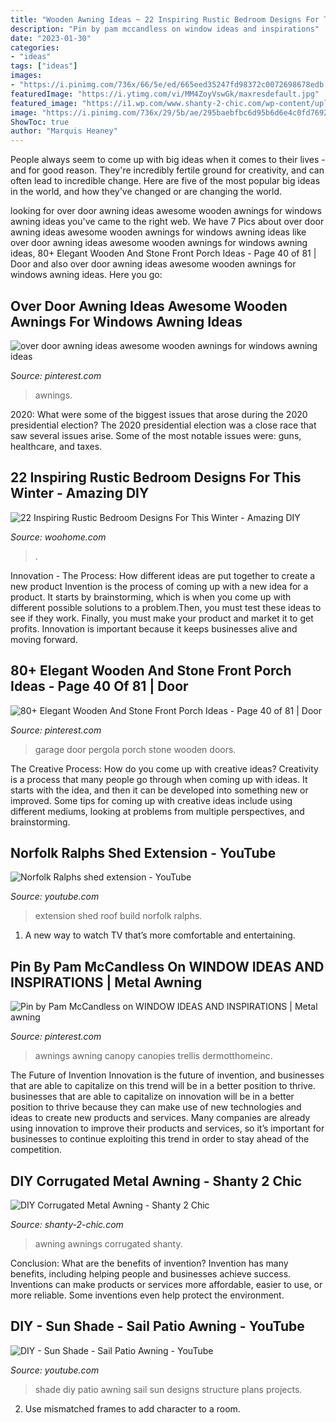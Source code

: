 ```yaml
---
title: "Wooden Awning Ideas ~ 22 Inspiring Rustic Bedroom Designs For This Winter"
description: "Pin by pam mccandless on window ideas and inspirations"
date: "2023-01-30"
categories:
- "ideas"
tags: ["ideas"]
images:
- "https://i.pinimg.com/736x/66/5e/ed/665eed35247fd98372c0072698678edb.jpg"
featuredImage: "https://i.ytimg.com/vi/MM4ZoyVswGk/maxresdefault.jpg"
featured_image: "https://i1.wp.com/www.shanty-2-chic.com/wp-content/uploads/2015/07/Metal-Awning-DIY.jpg?ssl=1"
image: "https://i.pinimg.com/736x/29/5b/ae/295baebfbc6d95b6d6e4c0fd7692d38f.jpg"
ShowToc: true
author: "Marquis Heaney"
---
```



People always seem to come up with big ideas when it comes to their lives - and for good reason. They're incredibly fertile ground for creativity, and can often lead to incredible change. Here are five of the most popular big ideas in the world, and how they've changed or are changing the world.

	

		
looking for over door awning ideas awesome wooden awnings for windows awning ideas you've came to the right web. We have 7 Pics about over door awning ideas awesome wooden awnings for windows awning ideas like over door awning ideas awesome wooden awnings for windows awning ideas, 80+ Elegant Wooden And Stone Front Porch Ideas - Page 40 of 81 | Door and also over door awning ideas awesome wooden awnings for windows awning ideas. Here you go:
		
    
## Over Door Awning Ideas Awesome Wooden Awnings For Windows Awning Ideas

<img loading=lazy src="https://i.pinimg.com/736x/66/5e/ed/665eed35247fd98372c0072698678edb.jpg" onerror="this.onerror=null;this.src='https://tse1.mm.bing.net/th?id=OIP.J9HlGbRBJTRuL43XCALBBQHaLH&amp;pid=15.1';" alt="over door awning ideas awesome wooden awnings for windows awning ideas">

_Source: pinterest.com_

>awnings. 

	

2020: What were some of the biggest issues that arose during the 2020 presidential election?
The 2020 presidential election was a close race that saw several issues arise. Some of the most notable issues were: guns, healthcare, and taxes.

    
## 22 Inspiring Rustic Bedroom Designs For This Winter - Amazing DIY

<img loading=lazy src="https://www.woohome.com/wp-content/uploads/2014/11/Rustic-Bedroom-Decorating-Ideas-15.jpg" onerror="this.onerror=null;this.src='https://tse1.mm.bing.net/th?id=OIP.0UEKS5rfFumkunlLur-S9wHaJV&amp;pid=15.1';" alt="22 Inspiring Rustic Bedroom Designs For This Winter - Amazing DIY">

_Source: woohome.com_

>. 

	

Innovation - The Process: How different ideas are put together to create a new product
Invention is the process of coming up with a new idea for a product. It starts by brainstorming, which is when you come up with different possible solutions to a problem.Then, you must test these ideas to see if they work. Finally, you must make your product and market it to get profits. Innovation is important because it keeps businesses alive and moving forward.

    
## 80+ Elegant Wooden And Stone Front Porch Ideas - Page 40 Of 81 | Door

<img loading=lazy src="https://i.pinimg.com/736x/29/5b/ae/295baebfbc6d95b6d6e4c0fd7692d38f.jpg" onerror="this.onerror=null;this.src='https://tse3.mm.bing.net/th?id=OIP.5G_hMssKcnw8CVzk8Ci_SgHaLH&amp;pid=15.1';" alt="80+ Elegant Wooden And Stone Front Porch Ideas - Page 40 of 81 | Door">

_Source: pinterest.com_

>garage door pergola porch stone wooden doors. 

	

The Creative Process: How do you come up with creative ideas?
Creativity is a process that many people go through when coming up with ideas. It starts with the idea, and then it can be developed into something new or improved. Some tips for coming up with creative ideas include using different mediums, looking at problems from multiple perspectives, and brainstorming.

    
## Norfolk Ralphs Shed Extension - YouTube

<img loading=lazy src="http://i.ytimg.com/vi/NG4EFLNEftE/maxresdefault.jpg" onerror="this.onerror=null;this.src='https://tse2.mm.bing.net/th?id=OIP.TDjDwZ7rqqp7lLFaHE9vwgHaEK&amp;pid=15.1';" alt="Norfolk Ralphs shed extension - YouTube">

_Source: youtube.com_

>extension shed roof build norfolk ralphs. 

	

1. A new way to watch TV that’s more comfortable and entertaining.

    
## Pin By Pam McCandless On WINDOW IDEAS AND INSPIRATIONS | Metal Awning

<img loading=lazy src="https://i.pinimg.com/736x/d3/99/9d/d3999d056cbec012742c732052eb55fa.jpg" onerror="this.onerror=null;this.src='https://tse1.mm.bing.net/th?id=OIP.Cvt0-IivNuQi_KzH1CHnZgHaLD&amp;pid=15.1';" alt="Pin by Pam McCandless on WINDOW IDEAS AND INSPIRATIONS | Metal awning">

_Source: pinterest.com_

>awnings awning canopy canopies trellis dermotthomeinc. 

	

The Future of Invention
Innovation is the future of invention, and businesses that are able to capitalize on this trend will be in a better position to thrive. businesses that are able to capitalize on innovation will be in a better position to thrive because they can make use of new technologies and ideas to create new products and services. Many companies are already using innovation to improve their products and services, so it’s important for businesses to continue exploiting this trend in order to stay ahead of the competition.

    
## DIY Corrugated Metal Awning - Shanty 2 Chic

<img loading=lazy src="https://i1.wp.com/www.shanty-2-chic.com/wp-content/uploads/2015/07/Metal-Awning-DIY.jpg?ssl=1" onerror="this.onerror=null;this.src='https://tse2.mm.bing.net/th?id=OIP.oS10Rb9y-gLZSVuYfo2dUQHaLH&amp;pid=15.1';" alt="DIY Corrugated Metal Awning - Shanty 2 Chic">

_Source: shanty-2-chic.com_

>awning awnings corrugated shanty. 

	

Conclusion: What are the benefits of invention?
Invention has many benefits, including helping people and businesses achieve success. Inventions can make products or services more affordable, easier to use, or more reliable. Some inventions even help protect the environment.

    
## DIY - Sun Shade - Sail Patio Awning - YouTube

<img loading=lazy src="https://i.ytimg.com/vi/MM4ZoyVswGk/maxresdefault.jpg" onerror="this.onerror=null;this.src='https://tse4.mm.bing.net/th?id=OIP.4E74oeFAjHLNnsRhcyFBuAHaEK&amp;pid=15.1';" alt="DIY - Sun Shade - Sail Patio Awning - YouTube">

_Source: youtube.com_

>shade diy patio awning sail sun designs structure plans projects. 

	

2. Use mismatched frames to add character to a room.

